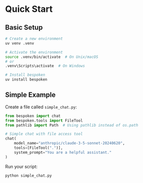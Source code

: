 # Quick Start

## Basic Setup

```bash
# Create a new environment
uv venv .venv

# Activate the environment
source .venv/bin/activate  # On Unix/macOS
# or
.venv\Scripts\activate  # On Windows

# Install bespoken
uv install bespoken
```

## Simple Example

Create a file called `simple_chat.py`:

```python
from bespoken import chat
from bespoken.tools import FileTool
from pathlib import Path  # Using pathlib instead of os.path

# Simple chat with file access tool
chat(
    model_name="anthropic/claude-3-5-sonnet-20240620",
    tools=[FileTool(".")],
    system_prompt="You are a helpful assistant."
)
```

Run your script:

```bash
python simple_chat.py
```
